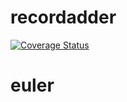 # recordadder
[![Coverage Status](https://coveralls.io/repos/github/brotherlogic/recordadder/badge.svg)](https://coveralls.io/github/brotherlogic/recordadder)
# euler
